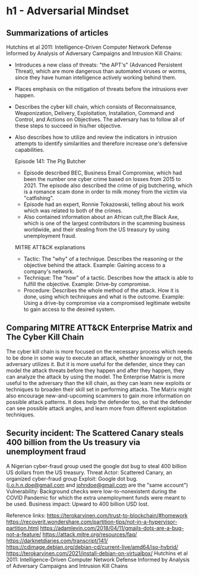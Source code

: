 # h1 - Adversarial Mindset

## Summarizations of articles
Hutchins et al 2011: Intelligence-Driven Computer Network Defense Informed by Analysis of Adversary Campaigns and Intrusion Kill Chains:

- Introduces a new class of threats: "the APT's" (Advanced Persistent Threat), which are more dangerous than automated viruses or worms, since they have human intelligence actively working behind them.
- Places emphasis on the mitigation of threats before the intrusions ever happen.
- Describes the cyber kill chain, which consists of Reconnaissance, Weaponization, Delivery, Exploitation, Installation, Command and Control, and Actions on Objectives. The adversary has to follow all of these steps to succeed in his/her objective.
- Also describes how to utilize and review the indicators in intrusion attempts to identify similarities and therefore increase one's defensive capabilities.

  Episode 141: The Pig Butcher

  - Episode described BEC, Business Email Compromise, which had been the number one cyber crime based on losses from 2015 to 2021. The episode also described the crime of pig butchering, which is a romance scam done in order to milk money from the victim via "catfishing".
  - Episode had an expert, Ronnie Tokazowski, telling about his work which was related to both of the crimes.
  - Also contained information about an African cult,the Black Axe, which is one of the largest contributors in the scamming business worldwide, and their stealing from the US treasury by using unemployment fraud.
 
  MITRE ATT&CK explanations

  - Tactic: The "why" of a technique. Describes the reasoning or the objective behind the attack. Example: Gaining access to a company's network.
  - Technique: The "how" of a tactic. Describes how the attack is able to fulfill the objective. Example: Drive-by compromise.
  - Procedure: Describes the whole method of the attack. How it is done, using which techniques and what is the outcome. Example: Using a drive-by compromise via a compromised legitimate website to gain access to the desired system.
 
## Comparing MITRE ATT&CK Enterprise Matrix and The Cyber Kill Chain

The cyber kill chain is more focused on the necessary process which needs to be done in some way to execute an attack, whether knowingly or not, the adversary utilizes it. But it is more useful for the defender, since they can model the attack threats before they happen
and after they happen, they can analyze the attack by using the model. The Enterprise Matrix is more useful to the adversary than the kill chain, as they can learn new exploits or techniques to broaden their skill set in performing attacks. The Matrix might also encourage
new-and-upcoming scammers to gain more information on possible attack patterns. It does help the defender too, so that the defender can see possible attack angles, and learn more from different exploitation techniques.

## Security incident: The Scattered Canary steals 400 billion from the Us treasury via unemployment fraud

A Nigerian cyber-fraud group used the google dot bug to steal 400 billion US dollars from the US treasury.
Threat Actor: Scattered Canary, an organized cyber-fraud group
Exploit: Google dot bug. (j.o.h.n.doe@gmail.com and johndoe@gmail.com are the "same account")
Vulnerability: Background checks were low-to-nonexistent during the COVID Pandemic for which the extra unemployment funds were meant to be used.
Business impact: Upward to 400 billion USD lost.

Reference links:
https://terokarvinen.com/trust-to-blockchain/#homework
https://recoverit.wondershare.com/partition-tips/not-in-a-hypervisor-partition.html
https://adamlevin.com/2018/04/11/gmails-dots-are-a-bug-not-a-feature/
https://attack.mitre.org/resources/faq/
https://darknetdiaries.com/transcript/141/
https://cdimage.debian.org/debian-cd/current-live/amd64/iso-hybrid/
https://terokarvinen.com/2021/install-debian-on-virtualbox/
Hutchins et al 2011: Intelligence-Driven Computer Network Defense Informed by Analysis of Adversary Campaigns and Intrusion Kill Chains
